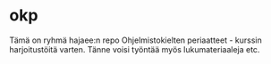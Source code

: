 okp
===
Tämä on ryhmä hajaee:n repo Ohjelmistokielten periaatteet - kurssin harjoitustöitä varten. Tänne voisi työntää myös lukumateriaaleja etc.

